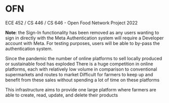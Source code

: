 # OFN
ECE 452 / CS 446 / CS 646 - Open Food Network Project 2022

**Note**: the Sign-In functionality has been removed as any users wanting to sign in directly with the Meta Authentication system will require a Developer account with Meta. For testing purposes, users will be able to by-pass the authentication system. 

Since the pandemic the number of online platforms to sell locally produced or sustainable food has exploded 
There is a huge competition in online platforms, each with relatively low volume in comparison to conventional supermarkets and routes to market
Difficult for farmers to keep up and benefit from these sales without spending a lot of time on these platforms
 
This infrastructure aims to provide one large platform where farmers are able to create, read, update, and delete their products

